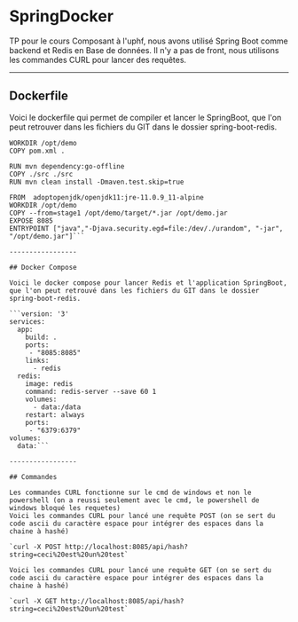 # SpringDocker
TP pour le cours Composant à l'uphf, nous avons utilisé Spring Boot comme backend et Redis en Base de données. 
Il n'y a pas de front, nous utilisons les commandes CURL pour lancer des requêtes.

-----------------

## Dockerfile

Voici le dockerfile qui permet de compiler et lancer le SpringBoot, que l'on peut retrouver dans les fichiers du GIT dans le dossier spring-boot-redis.

```FROM maven:3.6.3-adoptopenjdk-11 as stage1
WORKDIR /opt/demo
COPY pom.xml .

RUN mvn dependency:go-offline
COPY ./src ./src
RUN mvn clean install -Dmaven.test.skip=true

FROM  adoptopenjdk/openjdk11:jre-11.0.9_11-alpine
WORKDIR /opt/demo
COPY --from=stage1 /opt/demo/target/*.jar /opt/demo.jar
EXPOSE 8085
ENTRYPOINT ["java","-Djava.security.egd=file:/dev/./urandom", "-jar", "/opt/demo.jar"]```

-----------------

## Docker Compose

Voici le docker compose pour lancer Redis et l'application SpringBoot, que l'on peut retrouvé dans les fichiers du GIT dans le dossier spring-boot-redis.

```version: '3'
services:
  app:
    build: .
    ports:
     - "8085:8085"
    links:
      - redis
  redis:
    image: redis
    command: redis-server --save 60 1
    volumes:
      - data:/data
    restart: always
    ports:
     - "6379:6379"
volumes:
  data:```
  
-----------------

## Commandes

Les commandes CURL fonctionne sur le cmd de windows et non le powershell (on a reussi seulement avec le cmd, le powershell de windows bloqué les requetes)
Voici les commandes CURL pour lancé une requête POST (on se sert du code ascii du caractère espace pour intégrer des espaces dans la chaine à hashé)

`curl -X POST http://localhost:8085/api/hash?string=ceci%20est%20un%20test`

Voici les commandes CURL pour lancé une requête GET (on se sert du code ascii du caractère espace pour intégrer des espaces dans la chaine à hashé)

`curl -X GET http://localhost:8085/api/hash?string=ceci%20est%20un%20test`

